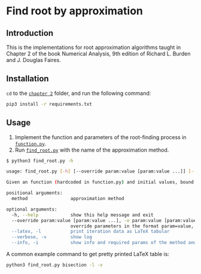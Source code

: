# Find root by approximation

## Introduction

This is the implementations for root approximation algorithms taught in Chapter
2 of the book Numerical Analysis, 9th edition of Richard L. Burden and J.
Douglas Faires.

## Installation

`cd` to the [`chapter 2`](/) folder, and run the following command:

```bash
pip3 install -r requirements.txt
```

## Usage

1. Implement the function and parameters of the root-finding process in
   [`function.py`](function.py).
2. Run [`find_root.py`](find_root.py) with the name of the approximation method.

  ```bash
  $ python3 find_root.py -h

  usage: find_root.py [-h] [--override param:value [param:value ...]] [--latex] [--verbose] [--info] method

  Given an function (hardcoded in function.py) and initial values, bound of absolute error,... (stored in function.py and can be overridden), approximate a root of the function using the specified method.

  positional arguments:
    method                approximation method

  optional arguments:
    -h, --help            show this help message and exit
    --override param:value [param:value ...], -o param:value [param:value ...]
                          override parameters in the format param=value, see function.py for parameters' names to override
    --latex, -l           print iteration data as LaTeX tabular
    --verbose, -v         show log
    --info, -i            show info and required params of the method and quit
  ```

A common example command to get pretty printed LaTeX table is:

```bash
python3 find_root.py bisection -l -v
```
